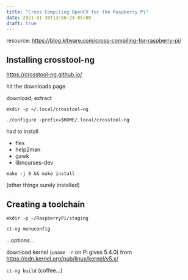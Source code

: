 ```yaml
---
title: "Cross Compiling OpenCV for the Raspberry Pi"
date: 2021-01-30T13:56:24-05:00
draft: true
---
```


resource: https://blog.kitware.com/cross-compiling-for-raspberry-pi/

## Installing crosstool-ng

https://crosstool-ng.github.io/

hit the downloads page

download, extract

`mkdir -p ~/.local/crosstool-ng`

`./configure -prefix=$HOME/.local/crosstool-ng`

had to install
- flex
- help2man
- gawk
- libncurses-dev

`make -j 8 && make install`

(other things surely installed)

## Creating a toolchain

`mkdir -p ~/RaspberryPi/staging`

`ct-ng menuconfig`

...options...

download kernel (`uname -r` on Pi gives 5.4.0) from https://cdn.kernel.org/pub/linux/kernel/v5.x/

`ct-ng build` (coffee...)